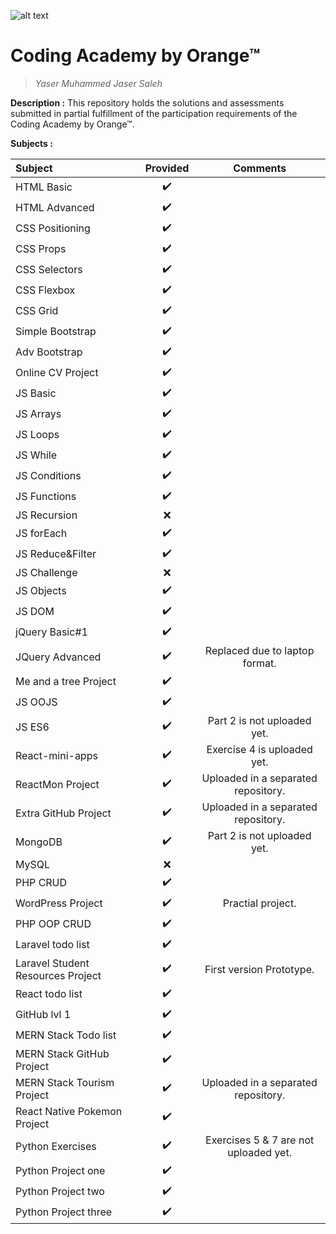 ![alt text](https://upload.wikimedia.org/wikipedia/commons/thumb/c/c8/Orange_logo.svg/200px-Orange_logo.svg.png "Logo Title Text 1")
# Coding Academy by Orange™
> _Yaser Muhammed Jaser Saleh_


**Description :**
This repository holds the solutions and assessments submitted in partial fulfillment of the participation requirements of the Coding Academy by Orange™.

**Subjects :**

| Subject          | Provided      | Comments  |
| :-------------   |:-------------:|:-----:|
| HTML Basic       | ✔️            |  |
| HTML Advanced    | ✔️            |  |
| CSS Positioning  | ✔️            |  |
| CSS Props        | ✔️            |  |
| CSS Selectors    | ✔️            |  |
| CSS Flexbox      | ✔️            |  |
| CSS Grid         | ✔️            |  |
| Simple Bootstrap | ✔️            |  |
| Adv Bootstrap    | ✔️            |  |
| Online CV Project| ✔️            |  |
| JS Basic         | ✔️            |  |
| JS Arrays        | ✔️            |  |
| JS Loops         | ✔️            |  |
| JS While         | ✔️            |  |
| JS Conditions    | ✔️            |  |
| JS Functions     | ✔️            |  |
| JS Recursion     | ❌            |  |
| JS forEach       | ✔️            |  |
| JS Reduce&Filter | ✔️            |  |
| JS Challenge     | ❌            |  |
| JS Objects       | ✔️            |  |
| JS DOM           | ✔️            |  |
| jQuery Basic#1   | ✔️            |  |
| JQuery Advanced  | ✔️            |Replaced due to laptop format.  |
| Me and a tree Project| ✔️            |  |
| JS OOJS          | ✔️            |  |
| JS ES6           | ✔️           | Part 2 is not uploaded yet. |
|React-mini-apps   | ✔️           | Exercise 4 is uploaded yet. |
|ReactMon Project  | ✔️           | Uploaded in a separated repository. |
|Extra GitHub Project| ✔️           | Uploaded in a separated repository. |
|MongoDB           | ✔️           | Part 2 is not uploaded yet. |
|MySQL             | ❌           | |
|PHP CRUD          | ✔️           | |
|WordPress Project | ✔️           | Practial project.
|PHP OOP CRUD      | ✔️           | |
|Laravel todo list | ✔️           | |
|Laravel Student Resources Project| ✔️    | First version Prototype.
|React todo list   | ✔️           | |
|GitHub lvl 1      | ✔️           | |
|MERN Stack Todo list| ✔️           | |
|MERN Stack GitHub Project| ✔️           | |
|MERN Stack Tourism Project| ✔️           | Uploaded in a separated repository.|
|React Native Pokemon Project| ✔️           | |
|Python Exercises  | ✔️           | Exercises 5 & 7 are not uploaded yet.|
|Python Project one| ✔️           | |
|Python Project two| ✔️           | |
|Python Project three| ✔️           | |








